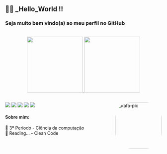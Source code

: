## 👨‍💻 _Hello_World !!

### Seja muito bem vindo(a) ao meu perfil no GitHub 
<br>

<div align="center">
  <a href="https://github.com/samuelpanzera">
  <img height="180em" src="https://github-readme-stats.vercel.app/api?username=samuelpanzera&show_icons=true&theme=dracula&include_all_commits=true&count_private=true"/>
  <img height="180em" src="https://github-readme-stats.vercel.app/api/top-langs/?username=samuelpanzera&layout=compact&langs_count=7&theme=dracula"/>
</div>

##
 <img align="right" alt="Rafa-pic" height="150" style="border-radius:50px;" src="https://cdn.dribbble.com/users/330915/screenshots/3587000/media/343cb53c87e313181d99248d3071bc77.gif">

<div>
  

  <a href="https://instagram.com/samuelpanzera" target="_blank"><img src="https://img.shields.io/badge/-Instagram-%23E4405F?style=for-the-badge&logo=instagram&logoColor=white" target="_blank"></a>
 	<a href="https://www.twitch.tv/rafaballerinii" target="_blank"><img src="https://img.shields.io/badge/Twitch-9146FF?style=for-the-badge&logo=twitch&logoColor=white" target="_blank"></a>
 <a href="https://discord.gg/wagxzStdcR" target="_blank"><img src="https://img.shields.io/badge/Discord-7289DA?style=for-the-badge&logo=discord&logoColor=white" target="_blank"></a> 
  <a href = "mailto:samuelpanzera@gmail.com"><img src="https://img.shields.io/badge/-Gmail-%23333?style=for-the-badge&logo=gmail&logoColor=white" target="_blank"></a>
  <a href="https://www.linkedin.com/in/samuel-panzera-b1b684208/" target="_blank"><img src="https://img.shields.io/badge/-LinkedIn-%230077B5?style=for-the-badge&logo=linkedin&logoColor=white" target="_blank"></a> 
</div>
  
#### Sobre mim: 

🚀 3º Periodo - Ciência da computação <br>
📖 Reading... - Clean Code 
 


